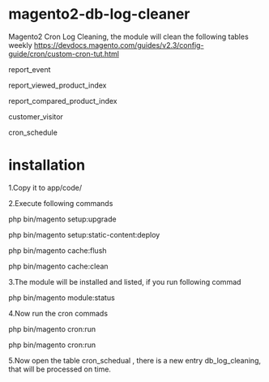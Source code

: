 # magento2-db-log-cleaner
Magento2 Cron Log Cleaning, the module will clean the following tables weekly
https://devdocs.magento.com/guides/v2.3/config-guide/cron/custom-cron-tut.html

report_event

report_viewed_product_index

report_compared_product_index

customer_visitor

cron_schedule

# installation

1.Copy it to app/code/

2.Execute following commands

php bin/magento setup:upgrade

php bin/magento setup:static-content:deploy

php bin/magento cache:flush

php bin/magento cache:clean

3.The module will be installed and listed, if you run following commad

php bin/magento module:status

4.Now run the cron commads

php bin/magento cron:run

php bin/magento cron:run

5.Now open the table cron_schedual , there is a new entry db_log_cleaning, that will be processed on time.




